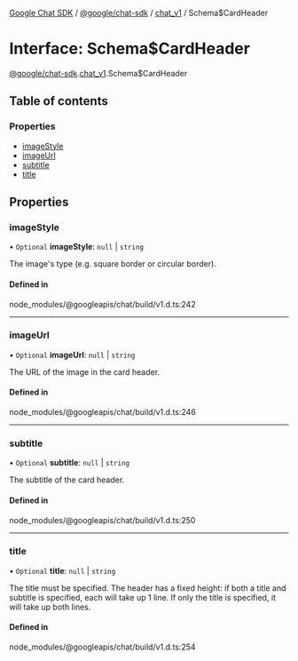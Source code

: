 [Google Chat SDK](../README.md) / [@google/chat-sdk](../modules/google_chat_sdk.md) / [chat\_v1](../modules/google_chat_sdk.chat_v1.md) / Schema$CardHeader

# Interface: Schema$CardHeader

[@google/chat-sdk](../modules/google_chat_sdk.md).[chat_v1](../modules/google_chat_sdk.chat_v1.md).Schema$CardHeader

## Table of contents

### Properties

- [imageStyle](google_chat_sdk.chat_v1.Schema_CardHeader.md#imagestyle)
- [imageUrl](google_chat_sdk.chat_v1.Schema_CardHeader.md#imageurl)
- [subtitle](google_chat_sdk.chat_v1.Schema_CardHeader.md#subtitle)
- [title](google_chat_sdk.chat_v1.Schema_CardHeader.md#title)

## Properties

### imageStyle

• `Optional` **imageStyle**: ``null`` \| `string`

The image's type (e.g. square border or circular border).

#### Defined in

node_modules/@googleapis/chat/build/v1.d.ts:242

___

### imageUrl

• `Optional` **imageUrl**: ``null`` \| `string`

The URL of the image in the card header.

#### Defined in

node_modules/@googleapis/chat/build/v1.d.ts:246

___

### subtitle

• `Optional` **subtitle**: ``null`` \| `string`

The subtitle of the card header.

#### Defined in

node_modules/@googleapis/chat/build/v1.d.ts:250

___

### title

• `Optional` **title**: ``null`` \| `string`

The title must be specified. The header has a fixed height: if both a title and subtitle is specified, each will take up 1 line. If only the title is specified, it will take up both lines.

#### Defined in

node_modules/@googleapis/chat/build/v1.d.ts:254
